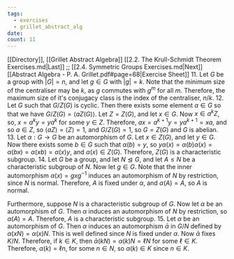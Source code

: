 ```yaml
---
tags:
  - exercises
  - grillet_abstract_alg
date:
count: 11
---
```

[[Directory]], [[Grillet Abstract Algebra]]
[[2.2. The Krull-Schmidt Theorem Exercises.md|Last]] ;; [[2.4. Symmetric Groups Exercises.md|Next]]
[[Abstract Algebra - P. A. Grillet.pdf#page=68|Exercise Sheet]]
11. 
Let $G$ be a group with ${} |G|=n {}$, and let ${} g \in G {}$ with ${} |g|=k {}$. Note that the minimum size of the centraliser may be $k$, as $g$ commutes with ${} g^{m}$ for all $m$. Therefore, the maximum size of it's conjugacy class is the index of the centraliser, ${} n /k {}$. 
12. 
Let $G$ such that $G/Z(G) {}$ is cyclic. Then there exists some element ${} a \in G {}$ so that we have ${} G / Z(G)=\langle aZ(G) \rangle  {}$. Let ${} Z=Z(G) {}$, and let ${} x \in G {}$. Now ${} x \in a^{k}Z {}$, so, ${} x=a^{k}y=ya^{k} {}$ for some ${} y \in Z {}$. Therefore, ${} ax=a^{k+1}y=ya^{k+1}=xa {}$, and so ${} a \in Z {}$, so ${} \langle aZ \rangle =\langle Z \rangle =1 {}$, and ${} G/Z(G)=1 {}$, so ${} G = Z(G) {}$ and $G$ is abelian.
13. 
Let $\alpha:G\to{}G {}$ be an automorphism of $G$. Let ${} x \in Z(G) {}$, and let ${} y \in G {}$. Now there exists some ${} b \in G {}$ such that ${} \alpha(b)=y {}$, so ${} y\alpha(x)=\alpha(b)\alpha(x)=\alpha(bx)=\alpha(xb)=\alpha(x)y {}$, and ${} \alpha(x) \in Z(G) {}$. Therefore, ${} Z(G) {}$ is a characteristic subgroup.
14. 
Let $G$ be a group, and let $N\trianglelefteq G$, and let $A\leq N$ be a characteristic subgroup of $N$. Now let ${} g \in G$. Note that the inner automorphism ${} \alpha(x)=gxg^{-1} {}$ induces an automorphism of ${} N {}$ by restriction, since ${} N$ is normal. Therefore, $A$ is fixed under $\alpha$, and $\alpha(A)=A {}$, so $A$ is normal. 

Furthermore, suppose $N {}$ is a characteristic subgroup of ${} G {}$. Now let ${} \alpha {}$ be an automorphism of $G$. Then $\alpha$ induces an automorphism of $N$ by restriction, so $\alpha(A)=A {}$. Therefore, $A$ is a characteristic subgroup.
15. 
Let $\alpha$ be an automorphism of $G$. Then $\alpha$ induces an automorphism ${} \bar{\alpha} {}$ in ${} G /N {}$ defined by ${} \alpha(xN)=\alpha(x)N {}$. This is well defined since $N$ is fixed under $\alpha$. Now $\bar{\alpha} {}$ fixes ${} K /N {}$. Therefore, if ${} k \in K {}$, then ${} \bar{\alpha}(kN)=\alpha(k)N=\ell N {}$ for some ${} \ell \in K {}$. Therefore, ${} \alpha(k)=\ell n {}$, for some ${} n \in N {}$, so ${} \alpha(k) \in K {}$ since ${} n \in K {}$.

